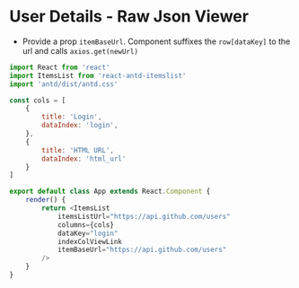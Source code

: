 # User Details - Raw Json Viewer

* Provide a prop `itemBaseUrl`. Component suffixes the `row[dataKey]` to the url and calls `axios.get(newUrl)`

```js
import React from 'react'
import ItemsList from 'react-antd-itemslist'
import 'antd/dist/antd.css'

const cols = [
    {
        title: 'Login',
        dataIndex: 'login',
    },
    {
        title: 'HTML URL',
        dataIndex: 'html_url'
    }
]

export default class App extends React.Component {
    render() {
        return <ItemsList
            itemsListUrl="https://api.github.com/users"
            columns={cols}
            dataKey="login"
            indexColViewLink
            itemBaseUrl="https://api.github.com/users"
        />
    }
}
```